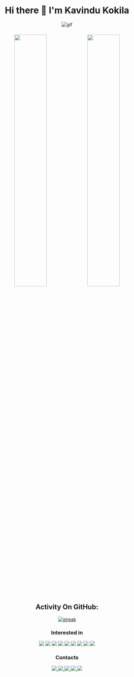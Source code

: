 <div align="center"><h1>Hi there 👋 I'm Kavindu Kokila</h3></div>

<!--<div width ="100%" align="center">
<img alt ="gif" src ="https://camo.githubusercontent.com/e20822b4282c07ffd010cd05f855a6561d3b62358ca9e607e4901288dd748fcb/68747470733a2f2f63646e2e6472696262626c652e636f6d2f75736572732f323133313939332f73637265656e73686f74732f343934383733362f74686f75676874776f726b732d6769665f6472696262626c652e676966"
</div>-->
<div width ="100%" align="center">
<img alt ="gif" src ="https://github.com/kavicastelo/web_assets/blob/main/EbDl.gif"
</div>
  
  ###

<div width="100%" display="flex" align="center">
<img width="45%" src ="https://github-readme-stats.vercel.app/api?username=kavicastelo&theme=radical"/>
<img width="45%" src ="https://github-readme-stats.vercel.app/api/top-langs/?username=kavicastelo&theme=radical&layout=compact"/>
</div>

## Activity On GitHub:

<p align="center">
  <a href="https://github.com/kavicastelo">      
<img title="stats" alt="streak" src="https://github-readme-streak-stats.herokuapp.com/?user=kavicastelo&theme=dark&hide_border=true&stroke=f53b3b"/>
</a> 
</p>

<h3 align="center">Interested in</h3>

<div width="100%" display="flex" align="center">
<img src="https://img.shields.io/badge/HTML5-E34F26?style=for-the-badge&logo=html5&logoColor=white"/>
<img src="https://img.shields.io/badge/JavaScript-323330?style=for-the-badge&logo=javascript&logoColor=F7DF1E"/>
<img src="https://img.shields.io/badge/TypeScript-007ACC?style=for-the-badge&logo=typescript&logoColor=white"/>
<img src="https://img.shields.io/badge/React_Native-20232A?style=for-the-badge&logo=react&logoColor=61DAFB"/>
<img src="https://img.shields.io/badge/Bootstrap-563D7C?style=for-the-badge&logo=bootstrap&logoColor=white"/>
<img src="https://img.shields.io/badge/Angular-DD0031?style=for-the-badge&logo=angular&logoColor=white"/>
<img src="https://img.shields.io/badge/Node.js-339933?style=for-the-badge&logo=nodedotjs&logoColor=white"/>
<img src="https://img.shields.io/badge/C%2B%2B-00599C?style=for-the-badge&logo=c%2B%2B&logoColor=white"/>
<img src="https://img.shields.io/badge/PHP-777BB4?style=for-the-badge&logo=php&logoColor=white"/>
</div>

<h3 align="center">Contacts</h3>

<div width="100%" display="flex" align="center">
<a href="mailto:kavindu.kokila.info@gmail.com">
<img src="https://img.shields.io/badge/Gmail-D14836?style=for-the-badge&logo=gmail&logoColor=white"/>
</a>
  <a href="https://stackoverflow.com/users/20531015/kavi-castelo">
<img src="https://img.shields.io/badge/Stack_Overflow-FE7A16?style=for-the-badge&logo=stack-overflow&logoColor=white"/>
</a>
  <a href="https://linkedin.com/in/kavindu-kokila-710963250">
<img src="https://img.shields.io/badge/LinkedIn-0077B5?style=for-the-badge&logo=linkedin&logoColor=white"/>
</a>
  <a href="https://twitter.com/kavicastelo?fbclid=IwAR1nDnX7rtkOGJFfx2NgQqvcj4Zs6Xa3IzAaf-3HD4P-be_LrwyEPahmtzM">
<img src="https://img.shields.io/badge/Twitter-1DA1F2?style=for-the-badge&logo=twitter&logoColor=white"/>
</a>
  <a href="https://www.facebook.com/kavi.castelo">
<img src="https://img.shields.io/badge/Facebook-1877F2?style=for-the-badge&logo=facebook&logoColor=white"/>
</a>
</div>

